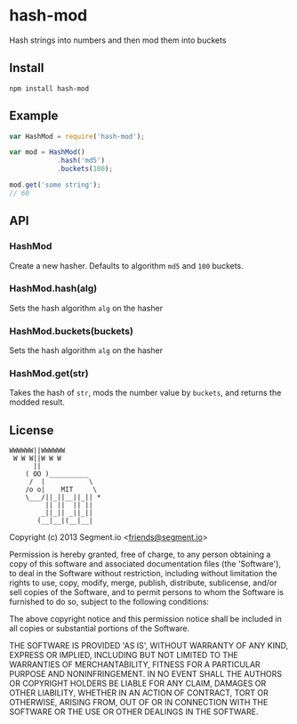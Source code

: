 
# hash-mod

  Hash strings into numbers and then mod them into buckets

## Install

    npm install hash-mod

## Example

```js
var HashMod = require('hash-mod');

var mod = HashMod()
            .hash('md5')
            .buckets(100);

mod.get('some string');
// 60
```

## API

### HashMod

  Create a new hasher. Defaults to algorithm `md5` and `100` buckets.

### HashMod.hash(alg)

  Sets the hash algorithm `alg` on the hasher

### HashMod.buckets(buckets)

  Sets the hash algorithm `alg` on the hasher

### HashMod.get(str)

  Takes the hash of `str`, mods the number value by  `buckets`, and returns the modded result.

## License 

```
WWWWWW||WWWWWW
 W W W||W W W
      ||
    ( OO )__________
     /  |           \
    /o o|    MIT     \
    \___/||_||__||_|| *
         || ||  || ||
        _||_|| _||_||
       (__|__|(__|__|
```

Copyright (c) 2013 Segment.io &lt;friends@segment.io&gt;

Permission is hereby granted, free of charge, to any person obtaining
a copy of this software and associated documentation files (the
'Software'), to deal in the Software without restriction, including
without limitation the rights to use, copy, modify, merge, publish,
distribute, sublicense, and/or sell copies of the Software, and to
permit persons to whom the Software is furnished to do so, subject to
the following conditions:

The above copyright notice and this permission notice shall be
included in all copies or substantial portions of the Software.

THE SOFTWARE IS PROVIDED 'AS IS', WITHOUT WARRANTY OF ANY KIND,
EXPRESS OR IMPLIED, INCLUDING BUT NOT LIMITED TO THE WARRANTIES OF
MERCHANTABILITY, FITNESS FOR A PARTICULAR PURPOSE AND NONINFRINGEMENT.
IN NO EVENT SHALL THE AUTHORS OR COPYRIGHT HOLDERS BE LIABLE FOR ANY
CLAIM, DAMAGES OR OTHER LIABILITY, WHETHER IN AN ACTION OF CONTRACT,
TORT OR OTHERWISE, ARISING FROM, OUT OF OR IN CONNECTION WITH THE
SOFTWARE OR THE USE OR OTHER DEALINGS IN THE SOFTWARE.